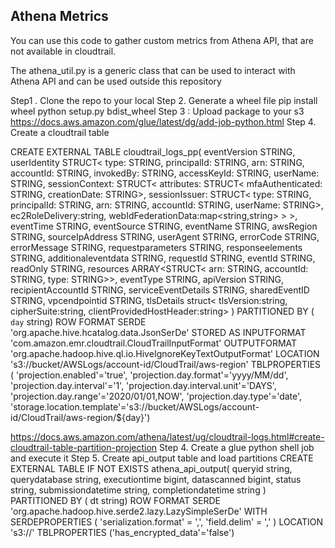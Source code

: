 ## Athena Metrics
You can use this code to gather custom metrics from Athena API, that are not available in cloudtrail.

The athena_util.py is a generic class that can be used to interact with Athena API and can be used outside this repository

Step1 . Clone the repo to your local 
Step 2.  Generate a wheel file
pip install wheel
python setup.py bdist_wheel
Step 3 : Upload package to your s3 
    https://docs.aws.amazon.com/glue/latest/dg/add-job-python.html
Step 4. Create a cloudtrail table 

CREATE EXTERNAL TABLE cloudtrail_logs_pp(
    eventVersion STRING,
    userIdentity STRUCT<
        type: STRING,
        principalId: STRING,
        arn: STRING,
        accountId: STRING,
        invokedBy: STRING,
        accessKeyId: STRING,
        userName: STRING,
        sessionContext: STRUCT<
            attributes: STRUCT<
                mfaAuthenticated: STRING,
                creationDate: STRING>,
            sessionIssuer: STRUCT<
                type: STRING,
                principalId: STRING,
                arn: STRING,
                accountId: STRING,
                userName: STRING>,
            ec2RoleDelivery:string,
            webIdFederationData:map<string,string>
        >
    >,
    eventTime STRING,
    eventSource STRING,
    eventName STRING,
    awsRegion STRING,
    sourceIpAddress STRING,
    userAgent STRING,
    errorCode STRING,
    errorMessage STRING,
    requestparameters STRING,
    responseelements STRING,
    additionaleventdata STRING,
    requestId STRING,
    eventId STRING,
    readOnly STRING,
    resources ARRAY<STRUCT<
        arn: STRING,
        accountId: STRING,
        type: STRING>>,
    eventType STRING,
    apiVersion STRING,
    recipientAccountId STRING,
    serviceEventDetails STRING,
    sharedEventID STRING,
    vpcendpointid STRING,
    tlsDetails struct<
        tlsVersion:string,
        cipherSuite:string,
        clientProvidedHostHeader:string>
  )
PARTITIONED BY (
   `day` string)
ROW FORMAT SERDE 'org.apache.hive.hcatalog.data.JsonSerDe'
STORED AS INPUTFORMAT 'com.amazon.emr.cloudtrail.CloudTrailInputFormat'
OUTPUTFORMAT 'org.apache.hadoop.hive.ql.io.HiveIgnoreKeyTextOutputFormat'
LOCATION
  's3://bucket/AWSLogs/account-id/CloudTrail/aws-region'
TBLPROPERTIES (
  'projection.enabled'='true', 
  'projection.day.format'='yyyy/MM/dd', 
  'projection.day.interval'='1', 
  'projection.day.interval.unit'='DAYS', 
  'projection.day.range'='2020/01/01,NOW', 
  'projection.day.type'='date', 
  'storage.location.template'='s3://bucket/AWSLogs/account-id/CloudTrail/aws-region/${day}')

https://docs.aws.amazon.com/athena/latest/ug/cloudtrail-logs.html#create-cloudtrail-table-partition-projection
Step 4. Create a glue python shell job and execute it
Step 5. Create api_output table and load partitions
CREATE EXTERNAL TABLE IF NOT EXISTS athena_api_output(
  queryid string,
  querydatabase string,
  executiontime bigint,
  datascanned bigint,
  status string,
  submissiondatetime string,
  completiondatetime string
  )
  PARTITIONED BY (
   dt string)
ROW FORMAT SERDE 'org.apache.hadoop.hive.serde2.lazy.LazySimpleSerDe'
WITH SERDEPROPERTIES (
  'serialization.format' = ',',
  'field.delim' = ','
) LOCATION 's3://<s3 location of the output from the API calls>'
TBLPROPERTIES ('has_encrypted_data'='false')

